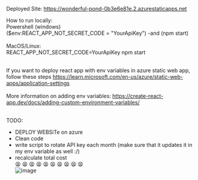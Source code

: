 Deployed Site:
https://wonderful-pond-0b3e6e81e.2.azurestaticapps.net


How to run locally: <br>
Powershell (windows) <br>
  ($env:REACT_APP_NOT_SECRET_CODE = "YourApiKey") -and (npm start) <br><br>
MacOS/Linux: <br>
  REACT_APP_NOT_SECRET_CODE=YourApiKey npm start <br><br>
 
 If you want to deploy react app with env variables in azure static web app, follow these steps https://learn.microsoft.com/en-us/azure/static-web-apps/application-settings <br> <br>
 More information on adding env variables: https://create-react-app.dev/docs/adding-custom-environment-variables/ <br> <br>

TODO: <br>
- DEPLOY WEBSiTe on azure <br>
- Clean code <br>
- write script to rotate API key each month (make sure that it updates it in my env variable as well :/) <br>
- recalculate total cost <br>
😫
😫
😫
😫
😫
😫
😫
😫
😫
😫 <br>
![image](https://user-images.githubusercontent.com/46355198/223633010-d9f29c07-ee56-439f-9845-d2933c029a9b.png)

